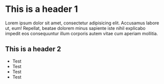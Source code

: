 <!DOCTYPE html>
<html lang="en-us">

<head>

  <meta charset="UTF-8">
  <title>Example Page</title>

</head>

<body>

  <h1>This is a header 1</h1>

  <p>Lorem ipsum dolor sit amet, consectetur adipisicing elit. Accusamus labore ut, eum! Repellat, beatae dolorem minus
    sapiente iste nihil explicabo impedit eos consequuntur illum corporis autem vitae cum aperiam mollitia.</p>

  <h2>This is a header 2</h2>

  <ul>
    <li>Test</li>
    <li>Test</li>
    <li>Test</li>
    <li>Test</li>
  </ul>

</body>

</html>
